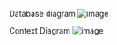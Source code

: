 Database diagram
![image](https://github.com/user-attachments/assets/3a99fa1e-4afa-4d29-a3c8-8133c780f47b)


Context Diagram
![image](https://github.com/user-attachments/assets/153de6c3-219e-4adc-9cae-4ab846f92245)
